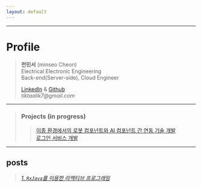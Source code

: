 ```yaml
---
layout: default
---
```


* * *

# Profile
> **천민서** (minseo Cheon)  
> Electrical Electronic Engineering  
> Back-end(Server-side), Cloud Engineer  
>   
> [LinkedIn](https://www.linkedin.com/in/%EB%AF%BC%EC%84%9C-%EC%B2%9C-5a797523a/) & [Github](https://github.com/tiktaalik7)  
> _tiktaalik7@gmail.com_
* * *
> ### Projects (in progress)
>> [이종 환경에서의 로봇 컴포넌트와 AI 컴포넌트 간 연동 기술 개발](./projects-001-cloudrobot)  
>> [로그인 서비스 개발](./projects-002-loginservice)

* * *

## posts
> _[1. `RxJava`를 이용한 리액티브 프로그래밍](./posts-001-RxJava.html)_
